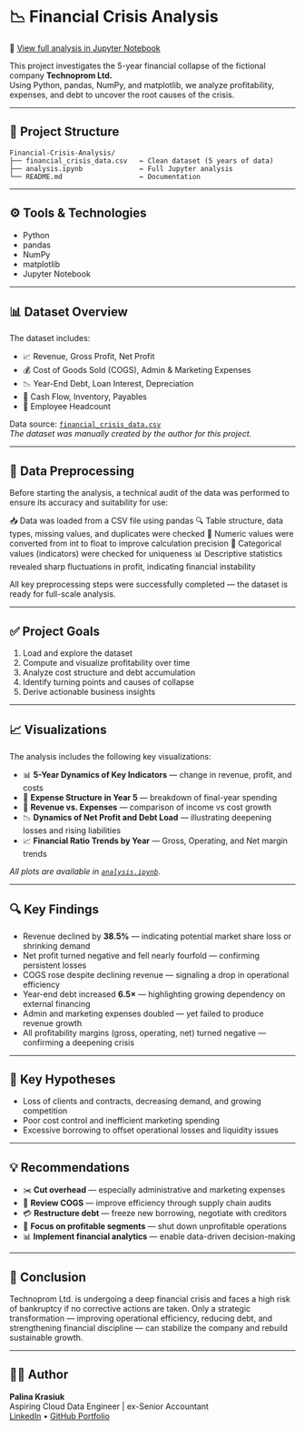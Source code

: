# 📉 Financial Crisis Analysis

📄 [View full analysis in Jupyter Notebook](https://github.com/CloudDataPalina/Technoprom-Financial-Analysis/blob/main/analysis.ipynb)

This project investigates the 5-year financial collapse of the fictional company **Technoprom Ltd.**  
Using Python, pandas, NumPy, and matplotlib, we analyze profitability, expenses, and debt to uncover the root causes of the crisis.

---
## 📁 Project Structure

```
Financial-Crisis-Analysis/
├── financial_crisis_data.csv   ← Clean dataset (5 years of data)
├── analysis.ipynb              ← Full Jupyter analysis
└── README.md                   ← Documentation
```

---

## ⚙️ Tools & Technologies

- Python  
- pandas  
- NumPy  
- matplotlib  
- Jupyter Notebook  

---

## 📊 Dataset Overview

The dataset includes:
- 📈 Revenue, Gross Profit, Net Profit  
- 💰 Cost of Goods Sold (COGS), Admin & Marketing Expenses  
- 📉 Year-End Debt, Loan Interest, Depreciation  
- 🧾 Cash Flow, Inventory, Payables  
- 👥 Employee Headcount  

Data source: [`financial_crisis_data.csv`](financial_crisis_data.csv)  
*The dataset was manually created by the author for this project.*

---

## 📂 Data Preprocessing
Before starting the analysis, a technical audit of the data was performed to ensure its accuracy and suitability for use:

📥 Data was loaded from a CSV file using pandas
🔍 Table structure, data types, missing values, and duplicates were checked
🧼 Numeric values were converted from int to float to improve calculation precision
🧾 Categorical values (indicators) were checked for uniqueness
📊 Descriptive statistics revealed sharp fluctuations in profit, indicating financial instability

All key preprocessing steps were successfully completed — the dataset is ready for full-scale analysis.

---

## ✅ Project Goals

1. Load and explore the dataset  
2. Compute and visualize profitability over time  
3. Analyze cost structure and debt accumulation  
4. Identify turning points and causes of collapse  
5. Derive actionable business insights

---

## 📈 Visualizations

The analysis includes the following key visualizations:

- 📊 **5-Year Dynamics of Key Indicators** — change in revenue, profit, and costs  
- 🥧 **Expense Structure in Year 5** — breakdown of final-year spending  
- 🔻 **Revenue vs. Expenses** — comparison of income vs cost growth  
- 📉 **Dynamics of Net Profit and Debt Load** — illustrating deepening losses and rising liabilities  
- 📈 **Financial Ratio Trends by Year** — Gross, Operating, and Net margin trends

 *All plots are available in [`analysis.ipynb`](analysis.ipynb).*

---

## 🔍 Key Findings

- Revenue declined by **38.5%** — indicating potential market share loss or shrinking demand  
- Net profit turned negative and fell nearly fourfold — confirming persistent losses  
- COGS rose despite declining revenue — signaling a drop in operational efficiency  
- Year-end debt increased **6.5×** — highlighting growing dependency on external financing  
- Admin and marketing expenses doubled — yet failed to produce revenue growth  
- All profitability margins (gross, operating, net) turned negative — confirming a deepening crisis

---

## 🧠 Key Hypotheses

- Loss of clients and contracts, decreasing demand, and growing competition  
- Poor cost control and inefficient marketing spending  
- Excessive borrowing to offset operational losses and liquidity issues

---

## 💡 Recommendations

- ✂️ **Cut overhead** — especially administrative and marketing expenses  
- 🔧 **Review COGS** — improve efficiency through supply chain audits  
- 💳 **Restructure debt** — freeze new borrowing, negotiate with creditors  
- 📌 **Focus on profitable segments** — shut down unprofitable operations  
- 📊 **Implement financial analytics** — enable data-driven decision-making

---

## 🧾 Conclusion

Technoprom Ltd. is undergoing a deep financial crisis and faces a high risk of bankruptcy if no corrective actions are taken. Only a strategic transformation — improving operational efficiency, reducing debt, and strengthening financial discipline — can stabilize the company and rebuild sustainable growth.

---

## 👩‍💻 Author

**Palina Krasiuk**  
Aspiring Cloud Data Engineer | ex-Senior Accountant  
[LinkedIn](https://www.linkedin.com/in/palina-krasiuk-954404372/) • [GitHub Portfolio](https://github.com/CloudDataPalina)

